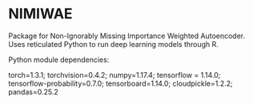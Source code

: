 # NIMIWAE
Package for Non-Ignorably Missing Importance Weighted Autoencoder. Uses reticulated Python to run deep learning models through R. 

Python module dependencies:

torch=1.3.1; 
torchvision=0.4.2; 
numpy=1.17.4; 
tensorflow = 1.14.0; 
tensorflow-probability=0.7.0; 
tensorboard=1.14.0; 
cloudpickle=1.2.2; 
pandas=0.25.2
